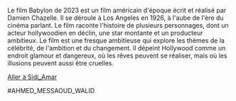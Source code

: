 Le film Babylon de 2023 est un film américain d'époque écrit et réalisé par Damien Chazelle. Il se déroule à Los Angeles en 1926, à l'aube de l'ère du cinéma parlant. Le film raconte l'histoire de plusieurs personnages, dont un acteur hollywoodien en déclin, une star montante et un producteur ambitieux.
Le film est une fresque ambitieuse qui explore les thèmes de la célébrité, de l'ambition et du changement. Il dépeint Hollywood comme un endroit glamour et dangereux, où les rêves peuvent se réaliser, mais où les illusions peuvent aussi être cruelles.

[Aller à Sidi_Amar](https://github.com/WildGhost21/AR1/blob/main/Sidi%20Amar.md)

#AHMED_MESSAOUD_WALID
